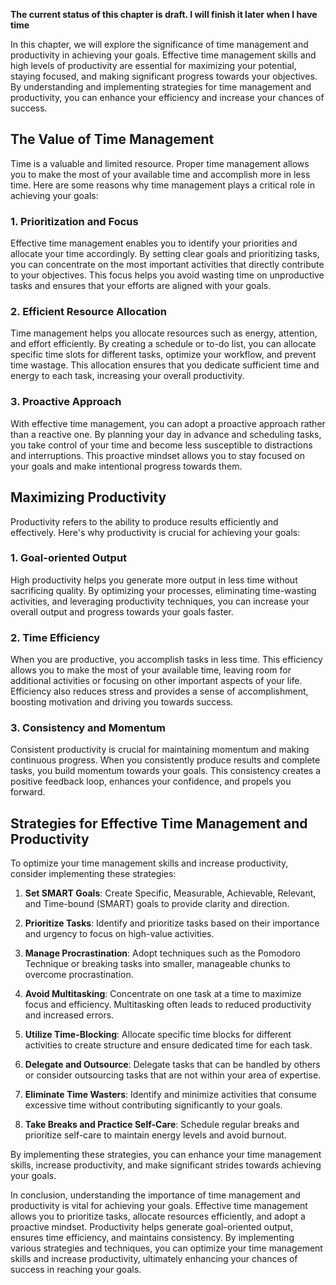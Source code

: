 **The current status of this chapter is draft. I will finish it later when I have time**

In this chapter, we will explore the significance of time management and productivity in achieving your goals. Effective time management skills and high levels of productivity are essential for maximizing your potential, staying focused, and making significant progress towards your objectives. By understanding and implementing strategies for time management and productivity, you can enhance your efficiency and increase your chances of success.

The Value of Time Management
----------------------------

Time is a valuable and limited resource. Proper time management allows you to make the most of your available time and accomplish more in less time. Here are some reasons why time management plays a critical role in achieving your goals:

### 1. Prioritization and Focus

Effective time management enables you to identify your priorities and allocate your time accordingly. By setting clear goals and prioritizing tasks, you can concentrate on the most important activities that directly contribute to your objectives. This focus helps you avoid wasting time on unproductive tasks and ensures that your efforts are aligned with your goals.

### 2. Efficient Resource Allocation

Time management helps you allocate resources such as energy, attention, and effort efficiently. By creating a schedule or to-do list, you can allocate specific time slots for different tasks, optimize your workflow, and prevent time wastage. This allocation ensures that you dedicate sufficient time and energy to each task, increasing your overall productivity.

### 3. Proactive Approach

With effective time management, you can adopt a proactive approach rather than a reactive one. By planning your day in advance and scheduling tasks, you take control of your time and become less susceptible to distractions and interruptions. This proactive mindset allows you to stay focused on your goals and make intentional progress towards them.

Maximizing Productivity
-----------------------

Productivity refers to the ability to produce results efficiently and effectively. Here's why productivity is crucial for achieving your goals:

### 1. Goal-oriented Output

High productivity helps you generate more output in less time without sacrificing quality. By optimizing your processes, eliminating time-wasting activities, and leveraging productivity techniques, you can increase your overall output and progress towards your goals faster.

### 2. Time Efficiency

When you are productive, you accomplish tasks in less time. This efficiency allows you to make the most of your available time, leaving room for additional activities or focusing on other important aspects of your life. Efficiency also reduces stress and provides a sense of accomplishment, boosting motivation and driving you towards success.

### 3. Consistency and Momentum

Consistent productivity is crucial for maintaining momentum and making continuous progress. When you consistently produce results and complete tasks, you build momentum towards your goals. This consistency creates a positive feedback loop, enhances your confidence, and propels you forward.

Strategies for Effective Time Management and Productivity
---------------------------------------------------------

To optimize your time management skills and increase productivity, consider implementing these strategies:

1. **Set SMART Goals**: Create Specific, Measurable, Achievable, Relevant, and Time-bound (SMART) goals to provide clarity and direction.

2. **Prioritize Tasks**: Identify and prioritize tasks based on their importance and urgency to focus on high-value activities.

3. **Manage Procrastination**: Adopt techniques such as the Pomodoro Technique or breaking tasks into smaller, manageable chunks to overcome procrastination.

4. **Avoid Multitasking**: Concentrate on one task at a time to maximize focus and efficiency. Multitasking often leads to reduced productivity and increased errors.

5. **Utilize Time-Blocking**: Allocate specific time blocks for different activities to create structure and ensure dedicated time for each task.

6. **Delegate and Outsource**: Delegate tasks that can be handled by others or consider outsourcing tasks that are not within your area of expertise.

7. **Eliminate Time Wasters**: Identify and minimize activities that consume excessive time without contributing significantly to your goals.

8. **Take Breaks and Practice Self-Care**: Schedule regular breaks and prioritize self-care to maintain energy levels and avoid burnout.

By implementing these strategies, you can enhance your time management skills, increase productivity, and make significant strides towards achieving your goals.

In conclusion, understanding the importance of time management and productivity is vital for achieving your goals. Effective time management allows you to prioritize tasks, allocate resources efficiently, and adopt a proactive mindset. Productivity helps generate goal-oriented output, ensures time efficiency, and maintains consistency. By implementing various strategies and techniques, you can optimize your time management skills and increase productivity, ultimately enhancing your chances of success in reaching your goals.
